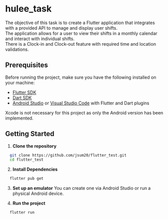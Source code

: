# hulee_task

The objective of this task is to create a Flutter application that integrates with a provided API to manage and display user shifts.  
The application allows for a user to view their shifts in a monthly calendar and interact with individual shifts.  
There is a Clock-in and Clock-out feature with required time and location validations.

## Prerequisites

Before running the project, make sure you have the following installed on your machine:

- [Flutter SDK](https://flutter.dev/docs/get-started/install)
- [Dart SDK](https://dart.dev/get-dart)
- [Android Studio](https://developer.android.com/studio) or [Visual Studio Code](https://code.visualstudio.com/) with Flutter and Dart plugins

Xcode is not necessary for this project as only the Android version has been implemented.

## Getting Started

1. **Clone the repository**

```bash
  git clone https://github.com/jsum20/flutter_test.git
  cd flutter_test
```

2. **Install Dependencies**

```bash
  flutter pub get
```

3. **Set up an emulator**
You can create one via Android Studio or run a physical Android device.

4. **Run the project**

```bash
  flutter run
```


